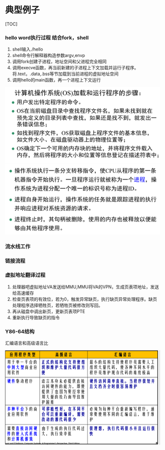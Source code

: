 # 典型例子

[TOC]

### hello word执行过程 结合fork，shell

1. shell输入./hello
2. shell命令行解释器构造参数argv,envp
3. 调用fork创建子进程，地址空间和父进程完全相同
4. 调用execve函数，再当前新建的子进程上下文加载并运行子程序。将.text，.data,.bss等节加载到当前进程的虚拟地址空间
5. 调用hello的main函数，再一个进程上下文运行

<img src="典型过程.assets/1595753243603.png" alt="1595753243603" style="zoom:50%;" />

<img src="典型过程.assets/1595753278894.png" alt="1595753278894" style="zoom:50%;" />

### 流水线工作





### 链接流程



### 虚拟地址翻译过程

1. 处理器吧虚拟地址VA发送给MMU,MMU将VA的VPN，生成页表项地址，发送给高速缓存
2. 检查页表项的有效位，若为0，触发异常缺页，执行缺页异常处理程序。缺页处理程序选择牺牲页，若牺牲页被修改则写回。
3. 再从磁盘中调出新页，更新页表项PTE
4. 重新执行导致缺页的指令



### Y86-64结构





汇编语言和高级语言比

<img src="典型过程.assets/1595753421190.png" alt="1595753421190" style="zoom:50%;" />
